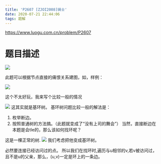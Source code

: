 ```yaml
---
title: 'P2607 [ZJOI2008]骑士'
date: 2020-07-21 22:44:06
tags: 题解
---
```


<https://www.luogu.com.cn/problem/P2607>
<!--more-->
# 题目描述
![](https://gitee.com/inkuniverse/picture_bed/raw/master/img/20200721225003.png)

此题可以根据节点直接的痛恨关系建图，如，样例：

![](https://gitee.com/inkuniverse/picture_bed/raw/master/img/20200721225217.png)

这个不太好玩，我来写个比较一般的情况

![](https://gitee.com/inkuniverse/picture_bed/raw/master/img/20200721225839.png)
这其实就是基环树。
基环树问题比较一般的解法是：
1. 枚举断边。
2. 按照普通树的方法搞。（此题就变成了“没有上司的舞会”）
当然，直接断边在本题是会tle的，那么该如何找环呢？

这是一棵正常的树.
![](https://gitee.com/inkuniverse/picture_bed/raw/master/img/20200721230336.png)
我们考虑把他变成基环树。

必然要连接已经访问过的点。
所以我们在找环时,遍历与u相邻的v,若v被访问过，且不是u的父亲，那么，(u,v)一定是环上的一条边。